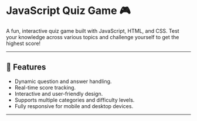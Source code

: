 # JavaScript Quiz Game 🎮

A fun, interactive quiz game built with JavaScript, HTML, and CSS. Test your knowledge across various topics and challenge yourself to get the highest score!

---

## 📝 Features
- Dynamic question and answer handling.
- Real-time score tracking.
- Interactive and user-friendly design.
- Supports multiple categories and difficulty levels.
- Fully responsive for mobile and desktop devices.

---
